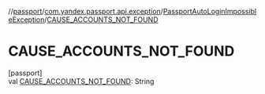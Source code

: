 //[passport](../../../index.md)/[com.yandex.passport.api.exception](../index.md)/[PassportAutoLoginImpossibleException](index.md)/[CAUSE_ACCOUNTS_NOT_FOUND](-c-a-u-s-e_-a-c-c-o-u-n-t-s_-n-o-t_-f-o-u-n-d.md)

# CAUSE_ACCOUNTS_NOT_FOUND

[passport]\
val [CAUSE_ACCOUNTS_NOT_FOUND](-c-a-u-s-e_-a-c-c-o-u-n-t-s_-n-o-t_-f-o-u-n-d.md): String
